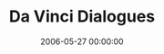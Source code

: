---
layout: series
series: "Da Vinci Dialogues"
permalink: "/da-vinci-dialogues/"
title: Da Vinci Dialogues
date: 2006-05-27 00:00:00
endDate: 2006-06-10 00:00:00
description: "The recent Da Vinci Code phenomenon has made all kinds of news, and stirred up all kinds of controversy.  While were not here to slam the book or blast the new movie, the Da Vinci Code does raise a lot of great questions worthy of consideration.  This three-week series explores many of the questions and conspiracy theories surrounding Jesus, the church, the Bible and its purpose, context and reliability."
src: "http://s3.amazonaws.com/crossroads-media/images/legacy/content/DaVinci_SignFinal.jpg"
---